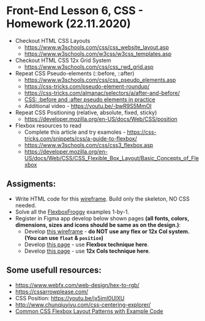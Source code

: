 # Front-End Lesson 6, CSS - Homework (22.11.2020)

- Checkout HTML CSS Layouts
  - https://www.w3schools.com/css/css_website_layout.asp
  - https://www.w3schools.com/w3css/w3css_templates.asp
- Checkout HTML CSS 12x Grid System
  - https://www.w3schools.com/css/css_rwd_grid.asp
- Repeat CSS Pseudo-elements (::before, ::after)
  - https://www.w3schools.com/css/css_pseudo_elements.asp
  - https://css-tricks.com/pseudo-element-roundup/
  - https://css-tricks.com/almanac/selectors/a/after-and-before/
  - [CSS: :before and :after pseudo elements in practice](https://krasimirtsonev.com/blog/article/CSS-before-and-after-pseudo-elements-in-practice)
  - Additional video - https://youtu.be/-bwR9S5MmOI
- Repeat CSS Positioning (relative, absolute, fixed, sticky)
  - https://developer.mozilla.org/en-US/docs/Web/CSS/position
- Flexbox resources to read
  - Complete this article and try examoles - https://css-tricks.com/snippets/css/a-guide-to-flexbox/
  - https://www.w3schools.com/css/css3_flexbox.asp
  - https://developer.mozilla.org/en-US/docs/Web/CSS/CSS_Flexible_Box_Layout/Basic_Concepts_of_Flexbox

## Assigments:

- Write HTML code for this [wireframe](https://www.market8.net/hs-fs/hub/23553/file-637542208-jpg/images/website_wireframes-wireframe2.jpg). Build only the skeleton, NO CSS needed.
- Solve all the [FlexboxFroggy](http://flexboxfroggy.com/) examples 1-by-1.
- Register in Figma app develop below shown pages **(all fonts, colors, dimensions, sizes and icons should be same as on the design.)**:
  - Develop [this wireframe](https://www.figma.com/file/N85c6Gj9qbFyw0GUIhwPrc/Low-fi-Wireframe-Template-Community?node-id=123%3A204) - **do NOT use any flex or 12x Col system. (You can use `float` & `position`)**
  - Develop [this page](https://www.figma.com/file/mhBE3xnps2qi7hbpYuQoJm/blockbox-wireframe-ui-kit-Community?node-id=21%3A8927) - use **Flexbox technique here**.
  - Develop [this page](https://www.figma.com/file/WTH9wYdkOQgSM6QTtrK89B/Figma-Wireframe-Kit-Free-Community?node-id=2%3A60) - use **12x Cols technique here**.

## Some usefull resources:

- https://www.webfx.com/web-design/hex-to-rgb/
- https://cssarrowplease.com/
- CSS Position: https://youtu.be/jx5jmI0UlXU
- http://www.chunqiuyiyu.com/css-centering-explorer/
- [Common CSS Flexbox Layout Patterns with Example Code](https://tobiasahlin.com/blog/common-flexbox-patterns/#stretch-all-fixed-spacing)
